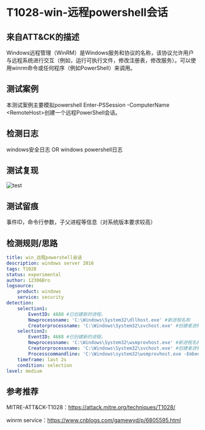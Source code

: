 # T1028-win-远程powershell会话

## 来自ATT&CK的描述

Windows远程管理（WinRM）是Windows服务和协议的名称，该协议允许用户与远程系统进行交互（例如，运行可执行文件，修改注册表，修改服务）。可以使用winrm命令或任何程序（例如PowerShell）来调用。

## 测试案例

本测试案例主要模拟powershell Enter-PSSession -ComputerName \<RemoteHost\>创建一个远程PowerShell会话。

## 检测日志

windows安全日志 OR windows powershell日志

## 测试复现

![test](https://s2.ax1x.com/2019/12/09/Q0npmd.png)

## 测试留痕

事件ID，命令行参数，子父进程等信息（对系统版本要求较高）

## 检测规则/思路

```yml
title: win_远程powershell会话
description: windows server 2016
tags: T1028
status: experimental
author: 12306Bro
logsource:
    product: windows
    service: security
detection:
    selection1:
        EventID: 4688 #已创建新的进程。
        Newprocessname: 'C:\Windows\System32\dllhost.exe' #新进程名称
        Creatorprocessname: 'C:\Windows\System32\svchost.exe' #创建者进程名称
    selection2:
        EventID: 4688 #已创建新的进程。
        Newprocessname: 'C:\Windows\System32\wsmprovhost.exe' #新进程名称
        Creatorprocessname: 'C:\Windows\System32\svchost.exe' #创建者进程名称
        Processcommandline: 'C:\Windows\system32\wsmprovhost.exe -Embedding' #进程命令行参数
    timeframe: last 2s
    condition: selection
level: medium
```

## 参考推荐

MITRE-ATT&CK-T1028：<https://attack.mitre.org/techniques/T1028/>

winrm service：<https://www.cnblogs.com/gamewyd/p/6805595.html>
